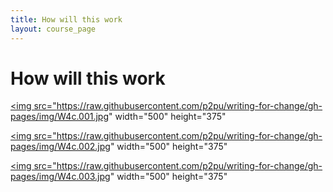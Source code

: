 ```yaml
---
title: How will this work
layout: course_page
---
```

# How will this work

<a href="https://raw.githubusercontent.com/p2pu/writing-for-change/gh-pages/img/W4c.001.jpg"><img src="https://raw.githubusercontent.com/p2pu/writing-for-change/gh-pages/img/W4c.001.jpg" width="500" height="375" </a>

<a href="https://raw.githubusercontent.com/p2pu/writing-for-change/gh-pages/img/W4c.002.jpg"><img src="https://raw.githubusercontent.com/p2pu/writing-for-change/gh-pages/img/W4c.002.jpg" width="500" height="375" </a>

<a href="https://raw.githubusercontent.com/p2pu/writing-for-change/gh-pages/img/W4c.003.jpg"><img src="https://raw.githubusercontent.com/p2pu/writing-for-change/gh-pages/img/W4c.003.jpg" width="500" height="375" </a>
